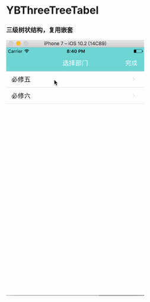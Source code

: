 # YBThreeTreeTabel

### 三级树状结构，复用嵌套

![gif图片](https://raw.githubusercontent.com/wangyingbo/YBThreeTreeTabel/master/gif.gif)



